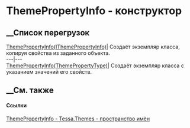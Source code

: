 # ThemePropertyInfo - конструктор
##  __Список перегрузок
[ThemePropertyInfo(IThemePropertyInfo)](M_Tessa_Themes_ThemePropertyInfo__ctor.htm)|
Создаёт экземпляр класса, копируя свойства из заданного объекта.  
---|---  
[ThemePropertyInfo(ThemePropertyType)](M_Tessa_Themes_ThemePropertyInfo__ctor_1.htm)|
Создаёт экземпляр класса с указанием значений его свойств.  
## __См. также
#### Ссылки
[ThemePropertyInfo - ](T_Tessa_Themes_ThemePropertyInfo.htm)
[Tessa.Themes - пространство имён](N_Tessa_Themes.htm)
